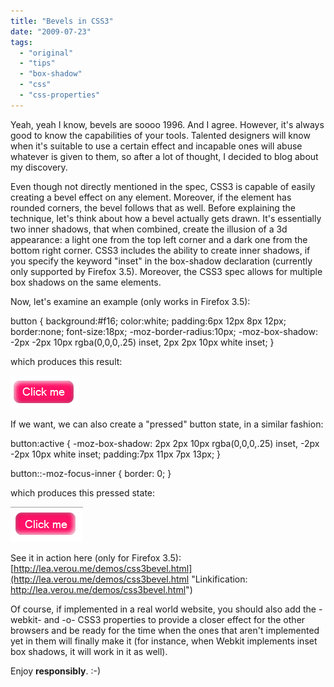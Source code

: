 ```yaml
---
title: "Bevels in CSS3"
date: "2009-07-23"
tags:
  - "original"
  - "tips"
  - "box-shadow"
  - "css"
  - "css-properties"
---
```


Yeah, yeah I know, bevels are soooo 1996. And I agree. However, it's always good to know the capabilities of your tools. Talented designers will know when it's suitable to use a certain effect and incapable ones will abuse whatever is given to them, so after a lot of thought, I decided to blog about my discovery.

Even though not directly mentioned in the spec, CSS3 is capable of easily creating a bevel effect on any element. Moreover, if the element has rounded corners, the bevel follows that as well. Before explaining the technique, let's think about how a bevel actually gets drawn. It's essentially two inner shadows, that when combined, create the illusion of a 3d appearance: a light one from the top left corner and a dark one from the bottom right corner. CSS3 includes the ability to create inner shadows, if you specify the keyword "inset" in the box-shadow declaration (currently only supported by Firefox 3.5). Moreover, the CSS3 spec allows for multiple box shadows on the same elements.

Now, let's examine an example (only works in Firefox 3.5):

button {
 background:#f16;
 color:white;
 padding:6px 12px 8px 12px;
 border:none;
 font-size:18px;
 -moz-border-radius:10px;
 -moz-box-shadow: -2px -2px 10px rgba(0,0,0,.25) inset, 2px 2px 10px white inset;
}

which produces this result:

![css3bevel](images/css3bevel.png)

If we want, we can also create a "pressed" button state, in a similar fashion:

button:active {
 -moz-box-shadow: 2px 2px 10px rgba(0,0,0,.25) inset, -2px -2px 10px white inset;
 padding:7px 11px 7px 13px;
}

button::-moz-focus-inner { border: 0; }

which produces this pressed state:

![css3bevel_pressed](images/css3bevel_pressed.png)

See it in action here (only for Firefox 3.5): [http://lea.verou.me/demos/css3bevel.html](http://lea.verou.me/demos/css3bevel.html "Linkification: http://lea.verou.me/demos/css3bevel.html")

Of course, if implemented in a real world website, you should also add the -webkit- and -o- CSS3 properties to provide a closer effect for the other browsers and be ready for the time when the ones that aren't implemented yet in them will finally make it (for instance, when Webkit implements inset box shadows, it will work in it as well).

Enjoy **responsibly**. :-)
